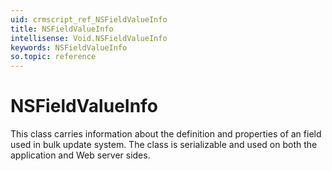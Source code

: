 ```yaml
---
uid: crmscript_ref_NSFieldValueInfo
title: NSFieldValueInfo
intellisense: Void.NSFieldValueInfo
keywords: NSFieldValueInfo
so.topic: reference
---
```


# NSFieldValueInfo

This class carries information about the definition and properties of an field used in bulk update system. The class is serializable and used on both the application and Web server sides.
